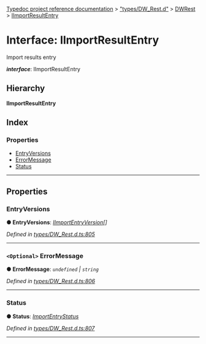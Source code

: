 [Typedoc project reference documentation](../README.md) > ["types/DW_Rest.d"](../modules/_types_dw_rest_d_.md) > [DWRest](../modules/_types_dw_rest_d_.dwrest.md) > [IImportResultEntry](../interfaces/_types_dw_rest_d_.dwrest.iimportresultentry.md)

# Interface: IImportResultEntry

Import results entry

*__interface__*: IImportResultEntry

## Hierarchy

**IImportResultEntry**

## Index

### Properties

* [EntryVersions](_types_dw_rest_d_.dwrest.iimportresultentry.md#entryversions)
* [ErrorMessage](_types_dw_rest_d_.dwrest.iimportresultentry.md#errormessage)
* [Status](_types_dw_rest_d_.dwrest.iimportresultentry.md#status)

---

## Properties

<a id="entryversions"></a>

###  EntryVersions

**● EntryVersions**: *[IImportEntryVersion](_types_dw_rest_d_.dwrest.iimportentryversion.md)[]*

*Defined in [types/DW_Rest.d.ts:805](https://github.com/DocuWare/REST-Sample-TS/blob/22cf36b/src/types/DW_Rest.d.ts#L805)*

___
<a id="errormessage"></a>

### `<Optional>` ErrorMessage

**● ErrorMessage**: *`undefined` \| `string`*

*Defined in [types/DW_Rest.d.ts:806](https://github.com/DocuWare/REST-Sample-TS/blob/22cf36b/src/types/DW_Rest.d.ts#L806)*

___
<a id="status"></a>

###  Status

**● Status**: *[ImportEntryStatus](../enums/_types_dw_rest_d_.dwrest.importentrystatus.md)*

*Defined in [types/DW_Rest.d.ts:807](https://github.com/DocuWare/REST-Sample-TS/blob/22cf36b/src/types/DW_Rest.d.ts#L807)*

___

